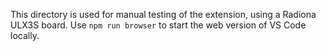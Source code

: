 This directory is used for manual testing of the extension, using a Radiona ULX3S board.
Use `npm run browser` to start the web version of VS Code locally.
